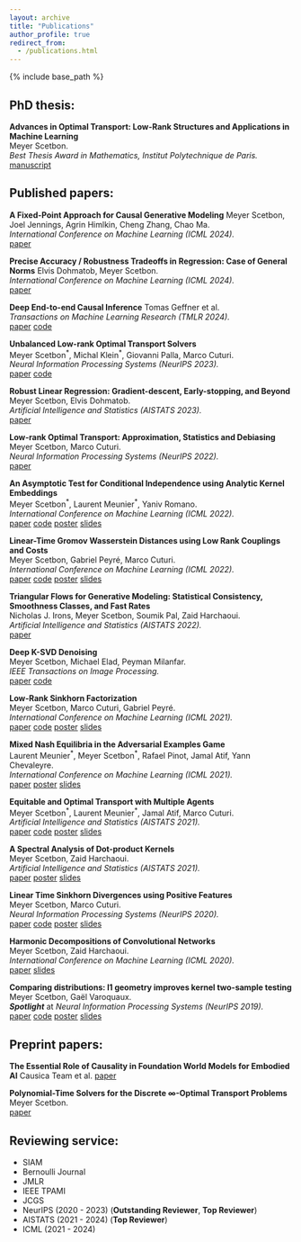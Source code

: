 ```yaml
---
layout: archive
title: "Publications"
author_profile: true
redirect_from:
  - /publications.html
---
```



{% include base_path %}

## PhD thesis:
**Advances in Optimal Transport: Low-Rank Structures and Applications in Machine Learning**  
Meyer Scetbon.  
*Best Thesis Award in Mathematics, Institut Polytechnique de Paris.*  
[manuscript](https://theses.hal.science/tel-04100457/document)


## Published papers:
**A Fixed-Point Approach for Causal Generative Modeling**
Meyer Scetbon, Joel Jennings, Agrin Himlkin, Cheng Zhang, Chao Ma.  
*International Conference on Machine Learning (ICML 2024).*  
[paper](https://arxiv.org/pdf/2404.06969)


**Precise Accuracy / Robustness Tradeoffs in Regression: Case of General Norms**
Elvis Dohmatob, Meyer Scetbon.  
*International Conference on Machine Learning (ICML 2024).*  
[paper](https://arxiv.org/pdf/2308.00556)


**Deep End-to-end Causal Inference**
Tomas Geffner et al.  
*Transactions on Machine Learning Research (TMLR 2024).*  
[paper](https://openreview.net/pdf?id=e6sqttxEGX)
[code](https://github.com/microsoft/causica)


**Unbalanced Low-rank Optimal Transport Solvers**   
Meyer Scetbon<sup>\*</sup>, Michal Klein<sup>\*</sup>, Giovanni Palla, Marco Cuturi.   
*Neural Information Processing Systems (NeurIPS 2023).*  
[paper](https://arxiv.org/pdf/2305.19727.pdf)
[code](https://ott-jax.readthedocs.io/en/latest/index.html)


**Robust Linear Regression: Gradient-descent, Early-stopping, and Beyond**  
Meyer Scetbon, Elvis Dohmatob.  
*Artificial Intelligence and Statistics (AISTATS 2023).*  
[paper](https://arxiv.org/pdf/2301.13486.pdf)


**Low-rank Optimal Transport: Approximation, Statistics and Debiasing**  
Meyer Scetbon, Marco Cuturi.  
*Neural Information Processing Systems (NeurIPS 2022).*  
[paper](https://arxiv.org/pdf/2205.12365.pdf)


**An Asymptotic Test for Conditional Independence using Analytic Kernel Embeddings**  
Meyer Scetbon<sup>\*</sup>, Laurent Meunier<sup>\*</sup>, Yaniv Romano.  
*International Conference on Machine Learning (ICML 2022).*   
[paper](https://arxiv.org/pdf/2110.14868.pdf)
[code](https://github.com/meyerscetbon/lp-ci-test)
[poster](/files/poster_kci_icml_2022.pdf)
[slides](/files/slides_presentation_kci_icml_2022.pdf)


**Linear-Time Gromov Wasserstein Distances using Low Rank Couplings and Costs**  
Meyer Scetbon, Gabriel Peyré, Marco Cuturi.   
*International Conference on Machine Learning (ICML 2022).*  
[paper](https://arxiv.org/pdf/2106.01128.pdf)
[code](https://github.com/meyerscetbon/LinearGromov)
[poster](/files/poster_gw_icml_2022.pdf)
[slides](/files/slides_presentation_gw_icml_2022.pdf)


**Triangular Flows for Generative Modeling: Statistical Consistency, Smoothness Classes, and Fast Rates**  
Nicholas J. Irons, Meyer Scetbon, Soumik Pal, Zaid Harchaoui.  
*Artificial Intelligence and Statistics (AISTATS 2022).*  
[paper](https://arxiv.org/pdf/2112.15595.pdf)  


**Deep K-SVD Denoising**  
Meyer Scetbon, Michael Elad, Peyman Milanfar.   
*IEEE Transactions on Image Processing.*   
[paper](https://arxiv.org/pdf/1909.13164.pdf)
[code](https://github.com/meyerscetbon/Deep-K-SVD)


**Low-Rank Sinkhorn Factorization**    
Meyer Scetbon, Marco Cuturi, Gabriel Peyré.  
*International Conference on Machine Learning (ICML 2021).*  
[paper](https://arxiv.org/abs/2103.04737)
[code](https://github.com/meyerscetbon/LOT)
[poster](/files/poster_LOT_icml_2021.pdf)
[slides](/files/slides_presentation_LOT_icml_2021.pdf)

**Mixed Nash Equilibria in the Adversarial Examples Game**   
Laurent Meunier<sup>\*</sup>, Meyer Scetbon<sup>\*</sup>, Rafael Pinot, Jamal Atif, Yann Chevaleyre.  
*International Conference on Machine Learning (ICML 2021).*   
[paper](https://arxiv.org/pdf/2102.06905.pdf)
[poster](/files/poster_dro_icml_2021.pdf)
[slides](/files/slide_presentation_dro_icml_2021.pdf)


**Equitable and Optimal Transport with Multiple Agents**     
Meyer Scetbon<sup>\*</sup>, Laurent Meunier<sup>\*</sup>, Jamal Atif, Marco Cuturi.  
*Artificial Intelligence and Statistics (AISTATS 2021).*   
[paper](https://arxiv.org/abs/2006.07260)
[code](https://github.com/meyerscetbon/EOT)
[poster](/files/poster_eot_aistats_2021.pdf)
[slides](/files/slide_presentation_eot_aistats_2021.pdf)


**A Spectral Analysis of Dot-product Kernels**    
Meyer Scetbon, Zaid Harchaoui.  
*Artificial Intelligence and Statistics (AISTATS 2021).*  
[paper](https://arxiv.org/abs/2002.12640)
[poster](/files/poster_dotk_aistats_2021.pdf)
[slides](/files/slide_presentation_dotk_aistats_2021.pdf)


**Linear Time Sinkhorn Divergences using Positive Features**   
Meyer Scetbon, Marco Cuturi.   
*Neural Information Processing Systems (NeurIPS 2020).*  
[paper](https://arxiv.org/abs/2006.07057)
[code](https://github.com/meyerscetbon/LinearSinkhorn)
[poster](/files/poster_neurips_2020.pdf)
[slides](/files/slide_presentation_neurips_2020.pdf)


**Harmonic Decompositions of Convolutional Networks**    
Meyer Scetbon, Zaid Harchaoui.    
*International Conference on Machine Learning (ICML 2020).*   
[paper](https://arxiv.org/pdf/2003.12756.pdf)
[slides](/files/Oral_ICML_CNN_2020.pdf)


**Comparing distributions: l1 geometry improves kernel two-sample testing**  
Meyer Scetbon, Gaël Varoquaux.  
***Spotlight*** at *Neural Information Processing Systems (NeurIPS 2019).*  
[paper](https://arxiv.org/pdf/1909.09264.pdf)
[code](https://github.com/meyerscetbon/l1_two_sample_test)
[poster](/files/poster_nips_l1_test.pdf)
[slides](/files/Spotlight_NeurIPS_2019.pdf)

## Preprint papers:
**The Essential Role of Causality in Foundation World Models for Embodied AI**
Causica Team et al.
[paper](https://arxiv.org/pdf/2402.06665)

**Polynomial-Time Solvers for the Discrete $\infty$-Optimal Transport Problems**   
Meyer Scetbon.  
[paper](https://arxiv.org/abs/2304.13467)


## Reviewing service:
* SIAM
* Bernoulli Journal
* JMLR
* IEEE TPAMI
* JCGS
* NeurIPS (2020 - 2023) (**Outstanding Reviewer**, **Top Reviewer**)
* AISTATS (2021 - 2024) (**Top Reviewer**)
* ICML (2021 - 2024)

